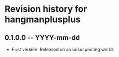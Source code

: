 # Revision history for hangmanplusplus

## 0.1.0.0  -- YYYY-mm-dd

* First version. Released on an unsuspecting world.
